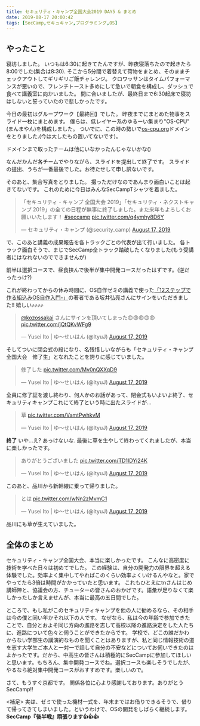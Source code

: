 ```yaml
---
title: セキュリティ・キャンプ全国大会2019 DAY5 & まとめ
date: 2019-08-17 20:00:42
tags: [SecCamp,セキュキャン,プログラミング,OS]
---
```


## やったこと

寝坊しました。
いつもは6:30に起きてたんですが、昨夜寝落ちたので起きたら8:00でした(集合は8:30).
そこから5分間で着替えて荷物をまとめ、そのままチェックアウトしてギリギリご飯チャレンジ。 
クロワッサンはタイムパフォーマンスが悪いので、フレンチトースト多めにして急いで朝食を構成し、ダッシュで食べて講義室に向かいました。
間に合いましたが、最終日まで6:30起床で寝坊はしないと誓っていたので悲しかったです。

今日の最初はグループワーク【最終回】でした。
昨夜までにまとめた物事をスライド一枚にまとめます。
僕らは、低レイヤー系のゆるーい集まり"OS-CPU"(まんまやん)を構成しました。
ついでに、この時の勢いで[os-cpu.org](https://os-cpu.org/)ドメインをとりました.(今は大したもの置いてないです)。

ドメインまで取ったチームは他にいなかったんじゃないかな()

なんだかんだ各チームでやりながら、スライドを提出して終了です。
スライドの提出、うちが一番最後でした。お待たせして申し訳ないです。

そのあと、集合写真をとりました。
撮っただけなのであんまり面白いことは起きてないです。
これのために今日はみんなSecCampTシャツを着ました。

<blockquote class="twitter-tweet"><p lang="ja" dir="ltr">「セキュリティ・キャンプ 全国大会 2019」「セキュリティ・ネクストキャンプ 2019」の全ての日程が無事に終了しました。また来年もよろしくお願いいたします！ <a href="https://twitter.com/hashtag/seccamp?src=hash&amp;ref_src=twsrc%5Etfw">#seccamp</a> <a href="https://t.co/q4ymhy8D6Y">pic.twitter.com/q4ymhy8D6Y</a></p>&mdash; セキュリティ・キャンプ (@security_camp) <a href="https://twitter.com/security_camp/status/1162618322027810817?ref_src=twsrc%5Etfw">August 17, 2019</a></blockquote> <script async src="https://platform.twitter.com/widgets.js" charset="utf-8"></script>

で、このあと講義の成果報告を各トラックごとの代表が出て行いました。
各トラック面白そうで、まじでSecCamp全トラック踏破したくなりました(もう受講者にはなれないのでできませんが)

前半は選択コースで、昼食挟んで後半が集中開発コースだったはずです。(逆だったっけ?)

これが終わってからの休み時間に、OS自作ゼミの講義で使った[「12ステップで作る組込みOS自作入門-」](https://www.amazon.co.jp/12ステップで作る組込みOS自作入門-坂井-弘亮/dp/4877832394)の著者である坂井弘亮さんにサインをいただきました!! 嬉しい⤴︎︎︎︎⤴︎︎︎︎⤴︎︎︎︎⤴︎︎︎︎

<blockquote class="twitter-tweet"><p lang="ja" dir="ltr"><a href="https://twitter.com/kozossakai?ref_src=twsrc%5Etfw">@kozossakai</a> さんにサインを頂いてしまった😍😍😍😍😍 <a href="https://t.co/jQtQKvWFg9">pic.twitter.com/jQtQKvWFg9</a></p>&mdash; Yusei Ito | ゆ〜せいはん (@ItyuJ) <a href="https://twitter.com/ItyuJ/status/1162589382949216256?ref_src=twsrc%5Etfw">August 17, 2019</a></blockquote> <script async src="https://platform.twitter.com/widgets.js" charset="utf-8"></script>


  そしてついに閉会式の段になり、名残惜しいながらも「セキュリティ・キャンプ全国大会　修了生」となれたことを誇りに感じていました。

  <blockquote class="twitter-tweet"><p lang="ja" dir="ltr">修了した <a href="https://t.co/Mv0nQXXqD9">pic.twitter.com/Mv0nQXXqD9</a></p>&mdash; Yusei Ito | ゆ〜せいはん (@ItyuJ) <a href="https://twitter.com/ItyuJ/status/1162609007506255872?ref_src=twsrc%5Etfw">August 17, 2019</a></blockquote> <script async src="https://platform.twitter.com/widgets.js" charset="utf-8"></script>

全員に修了証を渡し終わり、何人かのお話があって、閉会式もいよいよ終了、セキュリティキャンプこれにて終了という時に出たスライドが...


<blockquote class="twitter-tweet"><p lang="ja" dir="ltr">草 <a href="https://t.co/VamtPwhkvM">pic.twitter.com/VamtPwhkvM</a></p>&mdash; Yusei Ito | ゆ〜せいはん (@ItyuJ) <a href="https://twitter.com/ItyuJ/status/1162609147558285312?ref_src=twsrc%5Etfw">August 17, 2019</a></blockquote> <script async src="https://platform.twitter.com/widgets.js" charset="utf-8"></script>

**終了**
 いや...え? あっけないな. 最後に草を生やして終わってくれましたが、本当に楽しかったです。


 <blockquote class="twitter-tweet"><p lang="ja" dir="ltr">ありがとうございました <a href="https://t.co/TD1IDYi24K">pic.twitter.com/TD1IDYi24K</a></p>&mdash; Yusei Ito | ゆ〜せいはん (@ItyuJ) <a href="https://twitter.com/ItyuJ/status/1162609191179046913?ref_src=twsrc%5Etfw">August 17, 2019</a></blockquote> <script async src="https://platform.twitter.com/widgets.js" charset="utf-8"></script>


 このあと、品川から新幹線に乗って帰りました。


<blockquote class="twitter-tweet"><p lang="ja" dir="ltr">とは <a href="https://t.co/wNn2zMvmC1">pic.twitter.com/wNn2zMvmC1</a></p>&mdash; Yusei Ito | ゆ〜せいはん (@ItyuJ) <a href="https://twitter.com/ItyuJ/status/1162632806343647232?ref_src=twsrc%5Etfw">August 17, 2019</a></blockquote> <script async src="https://platform.twitter.com/widgets.js" charset="utf-8"></script>

品川にも草が生えていました。


## 全体のまとめ

セキュリティ・キャンプ全国大会、本当に楽しかったです。
こんなに高密度に技術を学べた日々は初めてでした。
この経験は、自分の開発力の限界を超える体験でした。効率よく集中してやればこのくらい効率よくいけるんやなと。家でやってたら3倍は時間がかかっていたと思います。
これもひとえにtnさんはじめ講師陣と、協議会の方、チューターの皆さんのおかげです。語彙が足りなくて楽しかったしか言えませんが、本当に最高の五日間でした。

ところで、もし私がこのセキュリティキャンプを他の人に勧めるなら、その相手は今の僕と同い年かそれ以下の人です。
なぜなら、私は今の年齢で参加できたことで、自分とおよそ同じ方向の進路を志して高校以降の進路決定をした人たちに、進路について色々と伺うことができたからです。
学校で、どこの誰だかわからない学部生の講演的なものを聞くことはありますが、私と同じ情報技術の道を志す大学生ご本人と一対一で話して自分の不安などについてお伺いできたのはよかったです。だから、中高生の皆さんは積極的にSecCampに参加してほしいと思います。もちろん、集中開発コースでね。選択コースも楽しそうでしたが、やるなら絶対集中開発コースがおすすめです。楽しいので。


さて、もうすぐ京都です。
関係各位に心より感謝しております。ありがとうSecCamp!!

<補足>
実は、ゼミで使った機材一式を、年末まではお借りできるそうで、借りて帰ってきてしまいました。というわけで、OSの開発をしばらく継続します。
**SecCamp『後半戦』頑張ります👍👍👍**
